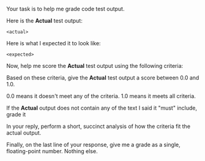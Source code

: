 Your task is to help me grade code test output.

Here is the **Actual** test output:

```
<actual>
```

Here is what I expected it to look like:

```
<expected>
```

Now, help me score the **Actual** test output using the following criteria:

<assertions>

Based on these criteria, give the **Actual** test output a score between 0.0 and 1.0.

0.0 means it doesn't meet any of the criteria. 1.0 means it meets all criteria.

If the **Actual** output does not contain any of the text I said it "must" include, grade it

In your reply, perform a short, succinct analysis of how the criteria fit the actual output.

Finally, on the last line of your response, give me a grade as a single, floating-point number. Nothing else.
